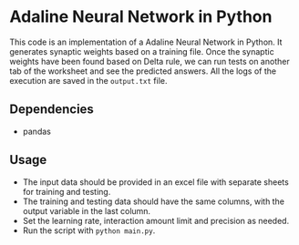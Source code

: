 # Adaline Neural Network in Python

This code is an implementation of a Adaline Neural Network in Python. It generates synaptic weights based on a training file. Once the synaptic weights have been found based on Delta rule, we can run tests on another tab of the worksheet and see the predicted answers. All the logs of the execution are saved in the `output.txt` file.

## Dependencies

- pandas

## Usage

- The input data should be provided in an excel file with separate sheets for training and testing.
- The training and testing data should have the same columns, with the output variable in the last column.
- Set the learning rate, interaction amount limit and precision as needed.
- Run the script with `python main.py`.

